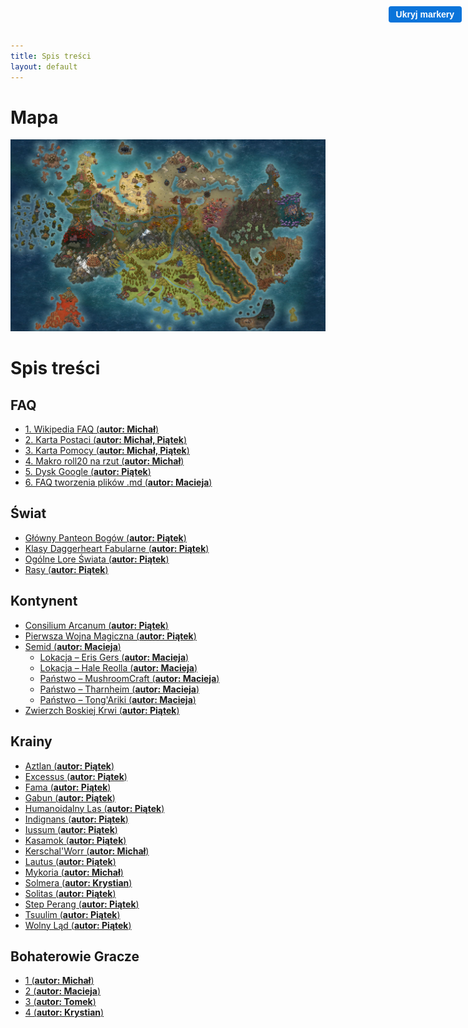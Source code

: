 ```yaml
---
title: Spis treści
layout: default
---
```


# Mapa
<div class="map-container">
	<img src="imgs/mapa.jpg" alt="Mapa" class="map" />
	<!-- Przykładowe markery -->
	<div class="marker" style="top: 40.10%; left: 7.81%;" title="AZTLAN" data-link="{{ site.baseurl }}/krainy/aztlan.html"></div>
	<div class="marker" style="top: 93.96%; left: 79.49%;" title="CRATHALON" data-link="{{ site.baseurl }}/krainy/crathalon.html"></div>
	<div class="marker" style="top: 21.98%; left: 24.41%;" title="FAMA" data-link="{{ site.baseurl }}/krainy/fama.html"></div>
	<div class="marker" style="top: 35.30%; left: 21.04%;" title="EXCESSUS" data-link="{{ site.baseurl }}/krainy/excessus.html"></div>
	<div class="marker" style="top: 24.65%; left: 35.16%;" title="GABUN" data-link="{{ site.baseurl }}/krainy/gabun.html"></div>
	<div class="marker" style="top: 36.89%; left: 89.45%;" title="GORA" data-link="{{ site.baseurl }}/krainy/gora.html"></div>
	<div class="marker" style="top: 41.66%; left: 76.17%;" title="HUMANOIDALNY LAS" data-link="{{ site.baseurl }}/krainy/humanoidalny_las.html"></div>
	<div class="marker" style="top: 46.43%; left: 38.57%;" title="IUSSUM" data-link="{{ site.baseurl }}/krainy/iussum.html"></div>
	<div class="marker" style="top: 52.12%; left: 24.90%;" title="INDIGNANS" data-link="{{ site.baseurl }}/krainy/indignans.html"></div>
	<div class="marker" style="top: 90.70%; left: 17.09%;" title="KASAMOK" data-link="{{ site.baseurl }}/krainy/kasamok.html"></div>
	<div class="marker" style="top: 60.14%; left: 84.21%;" title="KERSCHAL’WORR" data-link="{{ site.baseurl }}/krainy/kerschal_worr.html"></div>
	<div class="marker" style="top: 36.89%; left: 29.79%;" title="LAUTUS" data-link="{{ site.baseurl }}/krainy/lautus.html"></div>
	<div class="marker" style="top: 66.14%; left: 67.19%;" title="MYKORIA" data-link="{{ site.baseurl }}/krainy/mykoria.html"></div>
	<div class="marker" style="top: 71.91%; left: 21.48%;" title="PASMO" data-link="{{ site.baseurl }}/krainy/pasmo.html"></div>
	<div class="marker" style="top: 13.63%; left: 22.46%;" title="SOLITAS" data-link="{{ site.baseurl }}/krainy/solitas.html"></div>
	<div class="marker" style="top: 73.45%; left: 48.83%;" title="SOLMERA" data-link="{{ site.baseurl }}/krainy/solmera.html"></div>
	<div class="marker" style="top: 40.10%; left: 49.80%;" title="STEP PERANG" data-link="{{ site.baseurl }}/krainy/step_perang.html"></div>
	<div class="marker" style="top: 18.79%; left: 55.15%;" title="TSUULIM" data-link="{{ site.baseurl }}/krainy/tsuulim.html"></div>
	<div class="marker" style="top: 37.27%; left: 64.84%;" title="TOMKOWO" data-link="{{ site.baseurl }}/krainy/tomkowo.html"></div>
	<div class="marker" style="top: 21.77%; left: 81.52%;" title="WIEZA" data-link="{{ site.baseurl }}/krainy/wieza.html"></div>
	<div class="marker" style="top: 5.10%; left: 36.33%;" title="WORMHOLE" data-link="{{ site.baseurl }}/krainy/wormhole.html"></div>
	<div class="marker" style="top: 13.63%; left: 13.18%;" title="WOLNY LĄD" data-link="{{ site.baseurl }}/krainy/wolny_lad.html"></div>
	<button id="toggleMarkersBtn" style="position: absolute; top: 10px; right: 10px; z-index: 50; background: #0a74da; border: none; color: white; padding: 5px 12px; border-radius: 4px; cursor: pointer; font-family: 'Eveleth', sans-serif; font-weight: 600; font-size: 14px;">Ukryj markery</button>
</div>
<link rel="stylesheet" href="css/mapa.css" />
<script src="js/mapa.js"></script>

# Spis treści

## FAQ
- [1. Wikipedia FAQ (<strong>autor:  Michał</strong>)](/faq/wiki_faq.md)
- [2. Karta Postaci (<strong>autor: Michał, Piątek</strong>)](/faq/karta_postaci.md)
- [3. Karta Pomocy (<strong>autor: Michał, Piątek</strong>)](/faq/karta_pomocy.md)
- [4. Makro roll20 na rzut (<strong>autor: Michał</strong>)](/faq/makro.md)
- [5. Dysk Google (<strong>autor:  Piątek</strong>)](/faq/dysk_google.md)
- [6. FAQ tworzenia plików .md (<strong>autor:  Macieja</strong>)](/faq/md_faq.md)

## Świat
- [Główny Panteon Bogów (<strong>autor:  Piątek</strong>)](/swiat/glowny_panteon_bogow.md)
- [Klasy Daggerheart Fabularne (<strong>autor:  Piątek</strong>)](/swiat/klasy_daggerheart_fabularne.md)
- [Ogólne Lore Świata (<strong>autor:  Piątek</strong>)](/swiat/ogolne_swiat.md)
- [Rasy (<strong>autor:  Piątek</strong>)](/swiat/rasy.md)

## Kontynent
- [Consilium Arcanum (<strong>autor:  Piątek</strong>)](/kontynent/consilium_arcanum.md)
- [Pierwsza Wojna Magiczna (<strong>autor:  Piątek</strong>)](/kontynent/pierwsza_wojna_magiczna.md)
- [Semid (<strong>autor: Macieja</strong>)](/kontynent/semid.md)
	- [Lokacja – Eris Gers (<strong>autor: Macieja</strong>)](/kontynent/semid/lokacje_erisgers.md)
	- [Lokacja – Hale Reolla (<strong>autor: Macieja</strong>)](/kontynent/semid/lokacje_hale_reolla.md)
	- [Państwo – MushroomCraft (<strong>autor: Macieja</strong>)](/kontynent/semid/panstwo_mushroomcraft.md)
	- [Państwo – Tharnheim (<strong>autor: Macieja</strong>)](/kontynent/semid/panstwo_tharnheim.md)
	- [Państwo – Tong'Ariki (<strong>autor: Macieja</strong>)](/kontynent/semid/panstwo_tong_ariki.md)
- [Zwierzch Boskiej Krwi (<strong>autor:  Piątek</strong>)](/kontynent/zwierzch_boskiej_krwi.md)


## Krainy
- [Aztlan (<strong>autor: Piątek</strong>)](/krainy/aztlan.md)
- [Excessus (<strong>autor: Piątek</strong>)](/krainy/excessus.md)
- [Fama (<strong>autor: Piątek</strong>)](/krainy/fama.md)
- [Gabun (<strong>autor:  Piątek</strong>)](/krainy/gabun.md)
- [Humanoidalny Las (<strong>autor:  Piątek</strong>)](/krainy/humanoidalny_las.md)
- [Indignans (<strong>autor:  Piątek</strong>)](/krainy/indignans.md)
- [Iussum (<strong>autor:  Piątek</strong>)](/krainy/iussum.md)
- [Kasamok (<strong>autor:  Piątek</strong>)](/krainy/kasamok.md)
- [Kerschal'Worr (<strong>autor:  Michał</strong>)](/krainy/kerschal_worr.md)
- [Lautus (<strong>autor:  Piątek</strong>)](/krainy/lautus.md)
- [Mykoria (<strong>autor:  Michał</strong>)](/krainy/mykoria.md)
- [Solmera (<strong>autor:  Krystian</strong>)](/krainy/solmera.md)
- [Solitas (<strong>autor:  Piątek</strong>)](/krainy/solitas.md)
- [Step Perang (<strong>autor:  Piątek</strong>)](/krainy/step_perang.md)
- [Tsuulim (<strong>autor:  Piątek</strong>)](/krainy/tsuulim.md)
- [Wolny Ląd (<strong>autor:  Piątek</strong>)](/krainy/wolny_lad.md)

## Bohaterowie Gracze
- [1 (<strong>autor:  Michał</strong>)](/bg/michal/postac.md)
- [2 (<strong>autor:  Macieja</strong>)](/bg/macieja/postac.md)
- [3 (<strong>autor:  Tomek</strong>)](/bg/tomek/postac.md)
- [4 (<strong>autor:  Krystian</strong>)](/bg/krystian/postac.md)